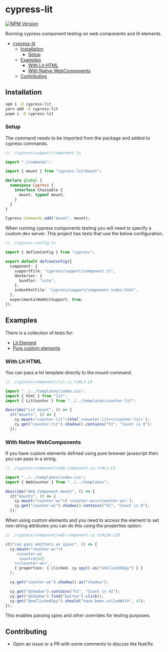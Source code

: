 # cypress-lit

[![NPM Version](https://img.shields.io/npm/v/cypress-lit.svg?style=for-the-badge&labelColor=000000)](https://www.npmjs.com/package/cypress-lit)

Running cypress component testing on web components and lit elements.

- [cypress-lit](#cypress-lit)
  - [Installation](#installation)
    - [Setup](#setup)
  - [Examples](#examples)
    - [With Lit HTML](#with-lit-html)
    - [With Native WebComponents](#with-native-webcomponents)
  - [Contributing](#contributing)

## Installation

```bash
npm i -D cypress-lit
yarn add -D cypress-lit
pnpm i -D cypress-lit
```

### Setup

The command needs to be imported from the package and added to cypress commands.

```ts
// ./cypress/support/component.ts

import "./commands";

import { mount } from "cypress-lit/mount";

declare global {
  namespace Cypress {
    interface Chainable {
      mount: typeof mount;
    }
  }
}

Cypress.Commands.add("mount", mount);
```

When running cypress components testing you will need to specify a custom dev server. This project has tests that use the below configuration.

```ts
// ./cypress.config.ts

import { defineConfig } from "cypress";

export default defineConfig({
  component: {
    supportFile: "cypress/support/component.ts",
    devServer: {
      bundler: "vite",
    },
    indexHtmlFile: "cypress/support/component-index.html",
  },
  experimentalWebKitSupport: true,
});
```

## Examples

There is a collection of tests for:

- [Lit Element](./cypress/component/lit.cy.ts)
- [Pure custom elements](./cypress/component/web-component.cy.ts)

### With Lit HTML

You can pass a hit template directly to the mount command.

```ts
// ./cypress/component/lit.cy.ts#L1-L9

import "../../templates/index.css";
import { html } from "lit";
import { LitCounter } from "../../templates/counter-lit";

describe("Lit mount", () => {
  it("mounts", () => {
    cy.mount<"counter-lit">(html`<counter-lit></counter-lit>`);
    cy.get("counter-lit").shadow().contains("h1", "Count is 0");
  });
```

### With Native WebComponents

If you have custom elements defined using pure browser javascript then you can pass in a string.

```ts
// ./cypress/component/web-component.cy.ts#L1-L9

import "../../templates/index.css";
import { WebCounter } from "../../templates";

describe("Web Component mount", () => {
  it("mounts", () => {
    cy.mount<"counter-wc">(`<counter-wc></counter-wc>`);
    cy.get("counter-wc").shadow().contains("h1", "Count is 0");
  });

```

When using custom elements and you need to access the element to set non-string attributes you can do this using the properties option:

```ts
// ./cypress/component/web-component.cy.ts#L26-L39

it("can pass emitters as spies", () => {
  cy.mount<"counter-wc">(
    `<counter-wc
      count=${42}
    ></counter-wc>`,
    { properties: { clicked: cy.spy().as("onClickedSpy") } }
  );

  cy.get("counter-wc").shadow().as("shadow");

  cy.get("@shadow").contains("h1", "Count is 42");
  cy.get("@shadow").find("button").click();
  cy.get("@onClickedSpy").should("have.been.calledWith", 42);
});
```

This enables passing spies and other overrides for testing purposes.

## Contributing

- Open an issue or a PR with some comments to discuss the feat/fix
